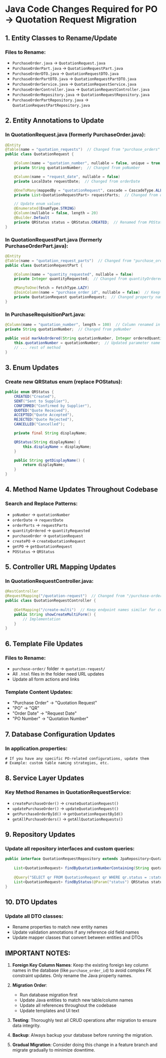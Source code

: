 # Java Code Changes Required for PO → Quotation Request Migration

## 1. Entity Classes to Rename/Update

### Files to Rename:
- `PurchaseOrder.java` → `QuotationRequest.java`
- `PurchaseOrderPart.java` → `QuotationRequestPart.java`
- `PurchaseOrderDTO.java` → `QuotationRequestDTO.java`
- `PurchaseOrderPartDTO.java` → `QuotationRequestPartDTO.java`
- `PurchaseOrderService.java` → `QuotationRequestService.java`
- `PurchaseOrderController.java` → `QuotationRequestController.java`
- `PurchaseOrderRepository.java` → `QuotationRequestRepository.java`
- `PurchaseOrderPartRepository.java` → `QuotationRequestPartRepository.java`

## 2. Entity Annotations to Update

### In QuotationRequest.java (formerly PurchaseOrder.java):
```java
@Entity
@Table(name = "quotation_requests")  // Changed from "purchase_orders"
public class QuotationRequest {

    @Column(name = "quotation_number", nullable = false, unique = true, length = 100)
    private String quotationNumber;  // Changed from poNumber

    @Column(name = "request_date", nullable = false)
    private LocalDate requestDate;  // Changed from orderDate

    @OneToMany(mappedBy = "quotationRequest", cascade = CascadeType.ALL, fetch = FetchType.LAZY, orphanRemoval = true)
    private List<QuotationRequestPart> requestParts;  // Changed from orderParts

    // Update enum values
    @Enumerated(EnumType.STRING)
    @Column(nullable = false, length = 20)
    @Builder.Default
    private QRStatus status = QRStatus.CREATED;  // Renamed from POStatus
}
```

### In QuotationRequestPart.java (formerly PurchaseOrderPart.java):
```java
@Entity
@Table(name = "quotation_request_parts")  // Changed from "purchase_order_parts"
public class QuotationRequestPart {

    @Column(name = "quantity_requested", nullable = false)
    private Integer quantityRequested;  // Changed from quantityOrdered

    @ManyToOne(fetch = FetchType.LAZY)
    @JoinColumn(name = "purchase_order_id", nullable = false)  // Keep column name for DB compatibility
    private QuotationRequest quotationRequest;  // Changed property name
}
```

### In PurchaseRequisitionPart.java:
```java
@Column(name = "quotation_number", length = 100)  // Column renamed in DB
private String quotationNumber;  // Changed from poNumber

public void markAsOrdered(String quotationNumber, Integer orderedQuantity) {
    this.quotationNumber = quotationNumber;  // Updated parameter name
    // ... rest of method
}
```

## 3. Enum Updates

### Create new QRStatus enum (replace POStatus):
```java
public enum QRStatus {
    CREATED("Created"),
    SENT("Sent to Supplier"),
    CONFIRMED("Confirmed by Supplier"),
    QUOTED("Quote Received"),
    ACCEPTED("Quote Accepted"),
    REJECTED("Quote Rejected"),
    CANCELLED("Cancelled");

    private final String displayName;

    QRStatus(String displayName) {
        this.displayName = displayName;
    }

    public String getDisplayName() {
        return displayName;
    }
}
```

## 4. Method Name Updates Throughout Codebase

### Search and Replace Patterns:
- `poNumber` → `quotationNumber`
- `orderDate` → `requestDate` 
- `orderParts` → `requestParts`
- `quantityOrdered` → `quantityRequested`
- `purchaseOrder` → `quotationRequest`
- `createPO` → `createQuotationRequest`
- `getPO` → `getQuotationRequest`
- `POStatus` → `QRStatus`

## 5. Controller URL Mapping Updates

### In QuotationRequestController.java:
```java
@RestController
@RequestMapping("/quotation-request")  // Changed from "/purchase-order"
public class QuotationRequestController {
    
    @GetMapping("/create-multi")  // Keep endpoint names similar for compatibility
    public String showCreateMultiForm() {
        // Implementation
    }
}
```

## 6. Template File Updates

### Files to Rename:
- `purchase-order/` folder → `quotation-request/`
- All `.html` files in the folder need URL updates
- Update all form actions and links

### Template Content Updates:
- "Purchase Order" → "Quotation Request"
- "PO" → "QR"
- "Order Date" → "Request Date"
- "PO Number" → "Quotation Number"

## 7. Database Configuration Updates

### In application.properties:
```properties
# If you have any specific PO-related configurations, update them
# Example: custom table naming strategies, etc.
```

## 8. Service Layer Updates

### Key Method Renames in QuotationRequestService:
- `createPurchaseOrder()` → `createQuotationRequest()`
- `updatePurchaseOrder()` → `updateQuotationRequest()`
- `getPurchaseOrderById()` → `getQuotationRequestById()`
- `getAllPurchaseOrders()` → `getAllQuotationRequests()`

## 9. Repository Updates

### Update all repository interfaces and custom queries:
```java
public interface QuotationRequestRepository extends JpaRepository<QuotationRequest, String> {
    
    List<QuotationRequest> findByQuotationNumberContaining(String quotationNumber);
    
    @Query("SELECT qr FROM QuotationRequest qr WHERE qr.status = :status")
    List<QuotationRequest> findByStatus(@Param("status") QRStatus status);
}
```

## 10. DTO Updates

### Update all DTO classes:
- Rename properties to match new entity names
- Update validation annotations if any reference old field names
- Update mapper classes that convert between entities and DTOs

## IMPORTANT NOTES:

1. **Foreign Key Column Names**: Keep the existing foreign key column names in the database (like `purchase_order_id`) to avoid complex FK constraint updates. Only rename the Java property names.

2. **Migration Order**: 
   - Run database migration first
   - Update Java entities to match new table/column names
   - Update all references throughout the codebase
   - Update templates and UI text

3. **Testing**: Thoroughly test all CRUD operations after migration to ensure data integrity.

4. **Backup**: Always backup your database before running the migration.

5. **Gradual Migration**: Consider doing this change in a feature branch and migrate gradually to minimize downtime.